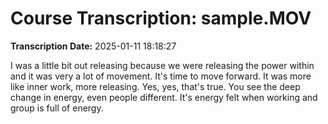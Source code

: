 # Course Transcription: sample.MOV
**Transcription Date:** 2025-01-11 18:18:27

 I was a little bit out releasing because we were releasing the power within and it was very a lot of movement. It's time to move forward. It was more like inner work, more releasing. Yes, yes, that's true. You see the deep change in energy, even people different. It's energy felt when working and group is full of energy.